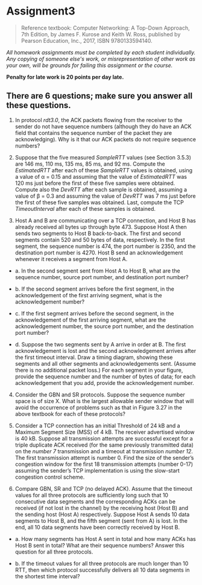# Assignment3

>Reference textbook: Computer Networking: A Top-Down Approach, 7th Edition, by James F. Kurose and Keith W. Ross, published by Pearson Education, Inc., 2017, ISBN 9780133594140.

*All homework assignments must be completed by each student individually. Any copying of someone else's work, or misrepresentation of other work as your own, will be grounds for failing this assignment or the course.*

**Penalty for late work is 20 points per day late.**

## There are 6 questions; make sure you answer all these questions.

1. In protocol *rdt3.0*, the ACK packets flowing from the receiver to the sender do not have sequence numbers (although they do have an ACK field that contains the sequence number of the packet they are acknowledging). Why is it that our ACK packets do not require sequence numbers?


2. Suppose that the five measured *SampleRTT* values (see Section 3.5.3) are 146 ms, 110 ms, 135 ms, 85 ms, and 92 ms. Compute the *EstimatedRTT* after each of these *SampleRTT* values is obtained, using a value of α = 0.15 and assuming that the value of *EstimatedRTT* was 120 ms just before the first of these five samples were obtained. Compute also the *DevRTT* after each sample is obtained, assuming a value of β = 0.3 and assuming the value of *DevRTT* was 7 ms just before the first of these five samples was obtained. Last, compute the TCP *TimeoutInterval* after each of these samples is obtained.


3. Host A and B are communicating over a TCP connection, and Host B has already received all bytes up through byte 473. Suppose Host A then sends two segments to Host B back-to-back. The first and second segments contain 520 and 50 bytes of data, respectively. In the first segment, the sequence number is 474, the port number is 2350, and the destination port number is 4270. Host B send an acknowledgement whenever it receives a segment from Host A.
  
  + a. In the second segment sent from Host A to Host B, what are the sequence number, source port number, and destination port number?
  
  + b. If the second segment arrives before the first segment, in the acknowledgement of the first arriving segment, what is the acknowledgement number?
  
  + c. If the first segment arrives before the second segment, in the acknowledgement of the first arriving segment, what are the acknowledgement number, the source port number, and the destination port number?
  
  + d. Suppose the two segments sent by A arrive in order at B. The first acknowledgement is lost and the second acknowledgement arrives after the first timeout interval. Draw a timing diagram, showing these segments and all other segments and acknowledgements sent. (Assume there is no additional packet loss.) For each segment in your figure, provide the sequence number and the number of bytes of data; for each acknowledgement that you add, provide the acknowledgement number.

4. Consider the GBN and SR protocols. Suppose the sequence number space is of size X. What is the largest allowable sender window that will avoid the occurrence of problems such as that in Figure 3.27 in the above textbook for each of these protocols?

5. Consider a TCP connection has an initial Threshold of 24 kB and a Maximum Segment Size (MSS) of 4 kB. The receiver advertised window is 40 kB. Suppose all transmission attempts are successful except for a triple duplicate ACK received (for the same previously transmitted data) on the *number 7* transmission and a timeout at transmission *number 12*. The first transmission attempt is number 0. Find the size of the sender’s congestion window for the first 18 transmission attempts (number 0-17) assuming the sender’s TCP implementation is using the slow-start congestion control scheme.

6. Compare GBN, SR and TCP (no delayed ACK). Assume that the timeout values for all three protocols are sufficiently long such that 10 consecutive data segments and the corresponding ACKs can be received (if not lost in the channel) by the receiving host (Host B) and the sending host (Host A) respectively. Suppose Host A sends 10 data segments to Host B, and the fifth segment (sent from A) is lost. In the end, all 10 data segments have been correctly received by Host B.

  + a. How many segments has Host A sent in total and how many ACKs has Host B sent in total? What are their sequence numbers? Answer this question for all three protocols.
  
  + b. If the timeout values for all three protocols are much longer than 10 RTT, then which protocol successfully delivers all 10 data segments in the shortest time interval? 
